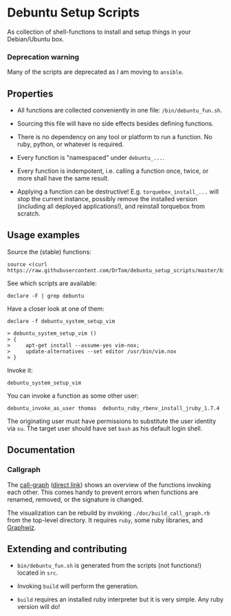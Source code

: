 Debuntu Setup Scripts
=====================

As collection of shell-functions to install and setup things in your
Debian/Ubuntu box.

### Deprecation warning

Many of the scripts are deprecated as I am moving to `ansible`. 

Properties
----------

-   All functions are collected conveniently in one file:
    `/bin/debuntu_fun.sh`.

-   Sourcing this file will have no side effects besides defining
    functions. 

-   There is no dependency on any tool or platform to run a function. No
    ruby, python, or whatever is required.

-   Every function is "namespaced" under `debuntu_...`.

-   Every function is indempotent, i.e. calling a function once, twice,
    or more shall have the same result.

-   Applying a function can be destructive! E.g. `torquebox_install_...`
    will stop the current instance, possibly remove the installed
    version (including all deployed applications!), and reinstall
    torquebox from scratch.

Usage examples
--------------

Source the (stable) functions:

    source <(curl https://raw.githubusercontent.com/DrTom/debuntu_setup_scripts/master/bin/debuntu_fun.sh) 
    

See which scripts are available:

    declare -F | grep debuntu

Have a closer look at one of them:

    declare -f debuntu_system_setup_vim

    > debuntu_system_setup_vim ()
    > {
    >     apt-get install --assume-yes vim-nox;
    >     update-alternatives --set editor /usr/bin/vim.nox
    > }

Invoke it:

    debuntu_system_setup_vim


You can invoke a function as some other user: 

    debuntu_invoke_as_user thomas  debuntu_ruby_rbenv_install_jruby_1.7.4

The originating user must have permissions to substitute the user identity via
`su`. The target user should have set `bash` as his default login shell. 


Documentation
-------------

### Callgraph

The 
[call-graph](https://rawgithub.com/DrTom/debuntu_setup_scripts/master/doc/call_graph.svg)
([direct link](doc/call_graph.svg))
shows an overview of the functions invoking each other. This comes handy to
prevent errors when functions are renamed, removed, or the signature is
changed.

The visualization can be rebuild by invoking `./doc/build_call_graph.rb` from
the top-level directory. It requires `ruby`, some ruby libraries, and
[Graphwiz](http://www.graphviz.org/).


Extending and contributing
--------------------------

-   `bin/debuntu_fun.sh` is generated from the scripts (not functions!)
    located in `src`.

-   Invoking `build` will perform the generation. 

-   `build` requires an installed ruby interpreter but it is very simple.
    Any ruby version will do!
